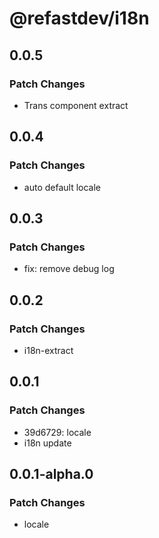 # @refastdev/i18n

## 0.0.5

### Patch Changes

- Trans component extract

## 0.0.4

### Patch Changes

- auto default locale

## 0.0.3

### Patch Changes

- fix: remove debug log

## 0.0.2

### Patch Changes

- i18n-extract

## 0.0.1

### Patch Changes

- 39d6729: locale
- i18n update

## 0.0.1-alpha.0

### Patch Changes

- locale
